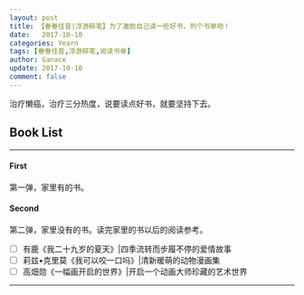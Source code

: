 ```yaml
---
layout: post
title: 【眷眷往昔|浮游碎笔】为了激励自己读一些好书，列个书单吧！
date:   2017-10-10
categories: Yearn
tags: [眷眷往昔,浮游碎笔,阅读书单]
author: Ganace
update: 2017-10-10
comment: false
---
```


治疗懒癌，治疗三分热度，说要读点好书，就要坚持下去。


## Book List
---

####  First

第一弹，家里有的书。

####  Second

第二弹，家里没有的书。读完家里的书以后的阅读参考。
- [ ] 有鹿《我二十九岁的夏天》|四季流转而步履不停的爱情故事
- [ ] 莉兹•克里莫《我可以咬一口吗》|清新暖萌的动物漫画集
- [ ] 高畑勋《一幅画开启的世界》|开启一个动画大师珍藏的艺术世界

---
